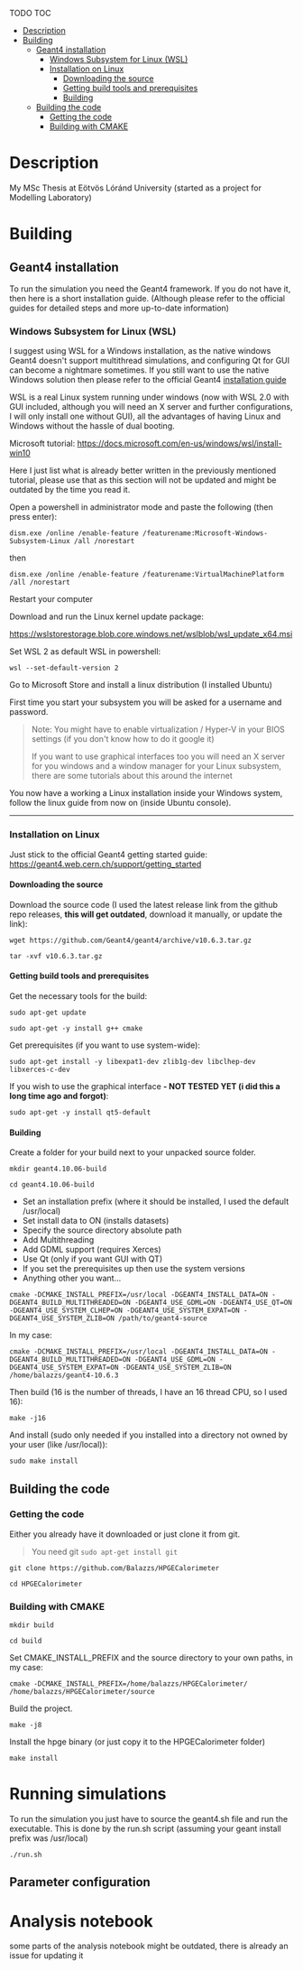 TODO TOC

- [Description](#Description)
- [Building](#Building)
  * [Geant4 installation](#Geant4-installation)
    + [Windows Subsystem for Linux (WSL)](#Windows-Subsystem-for-Linux-wsl)
    + [Installation on Linux](#Installation-on-Linux)
        * [Downloading the source](#Downloading-the-source)
        * [Getting build tools and prerequisites](#Getting-build-tools-and-prerequisites)
        * [Building](#Building-1)
  * [Building the code](#Building-the-code)
    + [Getting the code](#Getting-the-code)
    + [Building with CMAKE](#Building-with-CMAKE)

# Description
My MSc Thesis at Eötvös Lóránd University (started as a project for Modelling Laboratory)

# Building
## Geant4 installation

To run the simulation you need the Geant4 framework. If you do not have it, then here is a short installation guide. (Although please refer to the official guides for detailed steps and more up-to-date information)

### Windows Subsystem for Linux (WSL)

I suggest using WSL for a Windows installation, as the native windows Geant4 doesn't support multithread simulations, and configuring Qt for GUI can become a nightmare sometimes. If you still want to use the native Windows solution then please refer to the official Geant4 [installation guide](http://geant4-userdoc.web.cern.ch/geant4-userdoc/UsersGuides/InstallationGuide/html/)


WSL is a real Linux system running under windows (now with WSL 2.0 with GUI included, although you will need an X server and further configurations, I will only install one without GUI), all the advantages of having Linux and Windows without the hassle of dual booting.

Microsoft tutorial: https://docs.microsoft.com/en-us/windows/wsl/install-win10 

Here I just list what is already better written in the previously mentioned tutorial, please use that as this section will not be updated and might be outdated by the time you read it.

Open a powershell in administrator mode and paste the following (then press enter):

`dism.exe /online /enable-feature /featurename:Microsoft-Windows-Subsystem-Linux /all /norestart`

then

`dism.exe /online /enable-feature /featurename:VirtualMachinePlatform /all /norestart`

Restart your computer

Download and run the Linux kernel update package:

https://wslstorestorage.blob.core.windows.net/wslblob/wsl_update_x64.msi

Set WSL 2 as default WSL in powershell:

`wsl --set-default-version 2`

Go to Microsoft Store and install a linux distribution (I installed Ubuntu)

First time you start your subsystem you will be asked for a username and password.

> Note:
> You might have to enable virtualization / Hyper-V in your BIOS settings (if you don't know how to do it google it)
>
> If you want to use graphical interfaces too you will need an X server for you windows and a window manager for your Linux subsystem, there are some tutorials about this around the internet

You now have a working a Linux installation inside your Windows system, follow the linux guide from now on (inside Ubuntu console).

---

### Installation on Linux

Just stick to the official Geant4 getting started guide: https://geant4.web.cern.ch/support/getting_started

#### Downloading the source

Download the source code (I used the latest release link from the github repo releases, **this will get outdated**, download it manually, or update the link):

`wget https://github.com/Geant4/geant4/archive/v10.6.3.tar.gz`

`tar -xvf v10.6.3.tar.gz`

#### Getting build tools and prerequisites
Get the necessary tools for the build:

`sudo apt-get update`

`sudo apt-get -y install g++ cmake`

Get prerequisites (if you want to use system-wide):

`sudo apt-get install -y libexpat1-dev zlib1g-dev libclhep-dev libxerces-c-dev`

If you wish to use the graphical interface **- NOT TESTED YET (i did this a long time ago and forgot)**:

`sudo apt-get -y install qt5-default`

#### Building

Create a folder for your build next to your unpacked source folder.

`mkdir geant4.10.06-build`

`cd geant4.10.06-build`

- Set an installation prefix (where it should be installed, I used the default /usr/local)
- Set install data to ON (installs datasets)
- Specify the source directory absolute path
- Add Multithreading
- Add GDML support (requires Xerces)
- Use Qt (only if you want GUI with QT)
- If you set the prerequisites up then use the system versions
- Anything other you want...

`cmake -DCMAKE_INSTALL_PREFIX=/usr/local -DGEANT4_INSTALL_DATA=ON -DGEANT4_BUILD_MULTITHREADED=ON -DGEANT4_USE_GDML=ON -DGEANT4_USE_QT=ON -DGEANT4_USE_SYSTEM_CLHEP=ON -DGEANT4_USE_SYSTEM_EXPAT=ON -DGEANT4_USE_SYSTEM_ZLIB=ON /path/to/geant4-source`

In my case:

`cmake -DCMAKE_INSTALL_PREFIX=/usr/local -DGEANT4_INSTALL_DATA=ON -DGEANT4_BUILD_MULTITHREADED=ON -DGEANT4_USE_GDML=ON -DGEANT4_USE_SYSTEM_EXPAT=ON -DGEANT4_USE_SYSTEM_ZLIB=ON  /home/balazzs/geant4-10.6.3`

Then build (16 is the number of threads, I have an 16 thread CPU, so I used 16):

`make -j16`

And install (sudo only needed if you installed into a directory not owned by your user (like /usr/local)):

`sudo make install`

## Building the code

### Getting the code

Either you already have it downloaded or just clone it from git.

> You need git
> `sudo apt-get install git`

`git clone https://github.com/Balazzs/HPGECalorimeter`

`cd HPGECalorimeter`

### Building with CMAKE

`mkdir build`

`cd build`

Set CMAKE_INSTALL_PREFIX and the source directory to your own paths, in my case:

`cmake -DCMAKE_INSTALL_PREFIX=/home/balazzs/HPGECalorimeter/ /home/balazzs/HPGECalorimeter/source`

Build the project.

`make -j8`

Install the hpge binary (or just copy it to the HPGECalorimeter folder)

`make install`

# Running simulations

To run the simulation you just have to source the geant4.sh file and run the executable. This is done by the run.sh script (assuming your geant install prefix was /usr/local)

`./run.sh`

## Parameter configuration



# Analysis notebook

some parts of the analysis notebook might be outdated, there is already an issue for updating it


